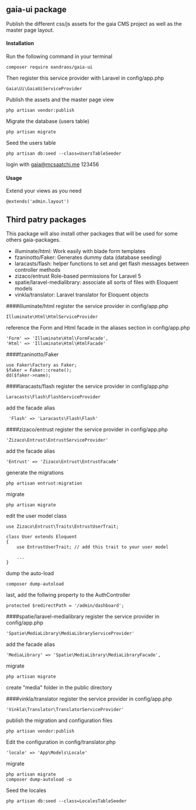 ## gaia-ui package
Publish the different css/js assets for the gaia CMS project as well as the master page layout.


#### Installation
Run the following command in your terminal 
```
composer require eandraos/gaia-ui
```

Then register this service provider with Laravel in config/app.php
```
Gaia\Ui\GaiaUiServiceProvider
```

Publish the assets and the master page view
```
php artisan vendor:publish
```

Migrate the database (users table)
```
php artisan migrate
```

Seed the users table 
```
php artisan db:seed --class=UsersTableSeeder
```
login with gaia@mcsaatchi.me 123456

#### Usage
Extend your views as you need 
```
@extends('admin.layout')
```


## Third patry packages
This package will also install other packages that will be used for some others gaia-packages.
* illuminate/html:  Work easily with blade form templates
* fzaninotto/Faker: Generates dummy data (database seeding)
* laracasts/flash: helper functions to set and get flash messages between controller methods
* zizaco/entrust Role-based permissions for Laravel 5
* spatie/laravel-medialibrary: associate all sorts of files with Eloquent models
* vinkla/translator: Laravel translator for Eloquent objects


####illuminate/html
register the service provider in config/app.php
```
Illuminate\Html\HtmlServiceProvider
```

reference the Form and Html facade in the aliases section in config/app.php
```
'Form' => 'Illuminate\Html\FormFacade', 
'Html' => 'Illuminate\Html\HtmlFacade'
```

####fzaninotto/Faker
```
use Faker\Factory as Faker;
$faker = Faker::create();
dd($faker->name);
```

####laracasts/flash
register the service provider in config/app.php
```
Laracasts\Flash\FlashServiceProvider
```
add the facade alias
```
 'Flash' => 'Laracasts\Flash\Flash'
``` 


####zizaco/entrust
register the service provider in config/app.php
```
'Zizaco\Entrust\EntrustServiceProvider'
```
add the facade alias
```
'Entrust' => 'Zizaco\Entrust\EntrustFacade'
``` 

generate the migrations
```
php artisan entrust:migration
```
migrate
```
php artisan migrate
```
edit the user model class
```
use Zizaco\Entrust\Traits\EntrustUserTrait;

class User extends Eloquent
{
    use EntrustUserTrait; // add this trait to your user model

    ...
}
```
dump the auto-load 
```
composer dump-autoload
```
last, add the follwing property to the AuthController 
```
protected $redirectPath = '/admin/dashboard';
```


####spatie/laravel-medialibrary
register the service provider in config/app.php
```
'Spatie\MediaLibrary\MediaLibraryServiceProvider'
```
add the facade alias
```
'MediaLibrary' => 'Spatie\MediaLibrary\MediaLibraryFacade',
``` 
migrate
```
php artisan migrate
```
create "media" folder in the public directory


####vinkla/translator
register the service provider in config/app.php
```
'Vinkla\Translator\TranslatorServiceProvider'
```
publish the migration and configuration files
```
php artisan vendor:publish
``` 
Edit the configuration in config/translator.php
```
'locale' => 'App\Models\Locale'
```
migrate
```
php artisan migrate
composer dump-autoload -o
```
Seed the locales
```
php artisan db:seed --class=LocalesTableSeeder
```










